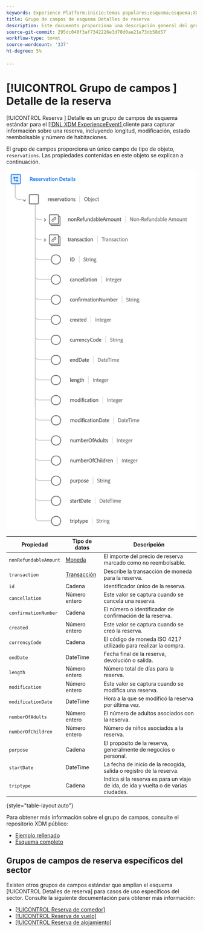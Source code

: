 ```yaml
---
keywords: Experience Platform;inicio;temas populares;esquema;esquema;XDM;ExperienceEvent;campos;esquemas;esquemas;diseño de esquema;grupo de campos;grupo de campos;reserva;detalles de reserva;
title: Grupo de campos de esquema Detalles de reserva
description: Este documento proporciona una descripción general del grupo de campos de esquema Detalles de reserva .
source-git-commit: 295dc040f3af7342226e3d78d0ae21e73db58d57
workflow-type: tm+mt
source-wordcount: '337'
ht-degree: 5%

---
```



# [!UICONTROL Grupo de campos ] Detalle de la reserva

[!UICONTROL Reserva ] Detalle es un grupo de campos de esquema estándar para el  [[!DNL XDM ExperienceEvent] ](../../classes/experienceevent.md) cliente para capturar información sobre una reserva, incluyendo longitud, modificación, estado reembolsable y número de habitaciones.

El grupo de campos proporciona un único campo de tipo de objeto, `reservations`. Las propiedades contenidas en este objeto se explican a continuación.

![Estructura de los detalles de la reserva](../../images/field-groups/reservation-details.png)

| Propiedad | Tipo de datos | Descripción |
| --- | --- | --- |
| `nonRefundableAmount` | [Moneda](../../data-types/currency.md) | El importe del precio de reserva marcado como no reembolsable. |
| `transaction` | [Transacción](../../data-types/transaction.md) | Describe la transacción de moneda para la reserva. |
| `id` | Cadena | Identificador único de la reserva. |
| `cancellation` | Número entero | Este valor se captura cuando se cancela una reserva. |
| `confirmationNumber` | Cadena | El número o identificador de confirmación de la reserva. |
| `created` | Número entero | Este valor se captura cuando se creó la reserva. |
| `currencyCode` | Cadena | El código de moneda ISO 4217 utilizado para realizar la compra. |
| `endDate` | DateTime | Fecha final de la reserva, devolución o salida. |
| `length` | Número entero | Número total de días para la reserva. |
| `modification` | Número entero | Este valor se captura cuando se modifica una reserva. |
| `modificationDate` | DateTime | Hora a la que se modificó la reserva por última vez. |
| `numberOfAdults` | Número entero | El número de adultos asociados con la reserva. |
| `numberOfChildren` | Número entero | Número de niños asociados a la reserva. |
| `purpose` | Cadena | El propósito de la reserva, generalmente de negocios o personal. |
| `startDate` | DateTime | La fecha de inicio de la recogida, salida o registro de la reserva. |
| `triptype` | Cadena | Indica si la reserva es para un viaje de ida, de ida y vuelta o de varias ciudades. |

{style=&quot;table-layout:auto&quot;}

Para obtener más información sobre el grupo de campos, consulte el repositorio XDM público:

* [Ejemplo rellenado](https://github.com/adobe/xdm/blob/master/components/fieldgroups/experience-event/industry-verticals/experienceevent-reservation-details.example.1.json)
* [Esquema completo](https://github.com/adobe/xdm/blob/master/components/fieldgroups/experience-event/industry-verticals/experienceevent-reservation-details.schema.json)

## Grupos de campos de reserva específicos del sector

Existen otros grupos de campos estándar que amplían el esquema [!UICONTROL Detalles de reserva] para casos de uso específicos del sector. Consulte la siguiente documentación para obtener más información:

* [[!UICONTROL Reserva de comedor]](./dining-reservation.md)
* [[!UICONTROL Reserva de vuelo]](./flight-reservation.md)
* [[!UICONTROL Reserva de alojamiento]](./lodging-reservation.md)